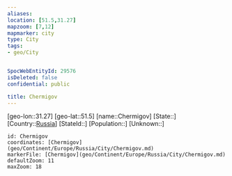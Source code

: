 ```yaml
---
aliases: 
location: [51.5,31.27]
mapzoom: [7,12] 
mapmarker: city 
type: City
tags:
- geo/City


SpocWebEntityId: 29576
isDeleted: false
confidential: public

title: Chermigov
---
```

[geo-lon::31.27]
[geo-lat::51.5]
[name::Chermigov]
[State::]
[Country::[Russia](geo/Continent/Europe/Russia.md)]
[StateId::]
[Population::]
[Unknown::]


```leaflet
id: Chermigov
coordinates: [Chermigov](geo/Continent/Europe/Russia/City/Chermigov.md)
markerFile: [Chermigov](geo/Continent/Europe/Russia/City/Chermigov.md)
defaultZoom: 11 
maxZoom: 18
```


